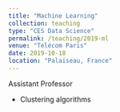 ```yaml
---
title: "Machine Learning"
collection: teaching
type: "CES Data Science"
permalink: /teaching/2019-ml
venue: "Télécom Paris"
date: 2019-10-18
location: "Palaiseau, France"
---
```



Assistant Professor
+ Clustering algorithms
